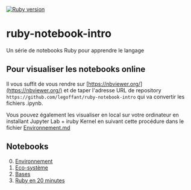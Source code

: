 [![Ruby version][ruby_badge]][ruby_release_notes]


# ruby-notebook-intro
Un série de notebooks Ruby pour apprendre le langage

## Pour visualiser les notebooks online

Il vous suffit de vous rendre sur [https://nbviewer.org/](https://nbviewer.org/) et de taper l'adresse URL de repository `https://github.com/legoffant/ruby-notebook-intro` qui va convertir les fichiers .ipynb.

Vous pouvez également les visualiser en local sur votre ordinateur en installant Jupyter Lab + iruby Kernel en suivant cette procédure dans le fichier [Environnement.md](https://github.com/legoffant/ruby-notebook-intro/blob/main/environnement.md)

## Notebooks

0. [Environnement](https://github.com/legoffant/ruby-notebook-intro/blob/main/environnement.md)
1. [Eco-système](https://github.com/legoffant/ruby-notebook-intro/blob/main/ecosysteme.md)
2. [Bases](https://github.com/legoffant/ruby-notebook-intro/blob/main/bases.md)
3. [Ruby en 20 minutes](https://github.com/legoffant/ruby-notebook-intro/blob/main/ruby-20minutes.ipynb)

[ruby_release_notes]: https://www.ruby-lang.org/en/news/2020/12/25/ruby-3-0-0-released/
[ruby_badge]: https://img.shields.io/badge/Ruby-3.0-CC342D?logo=ruby&logoColor=CC342D

